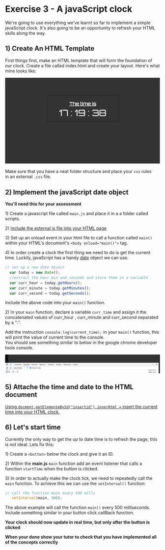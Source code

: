 # Exercise 3 - A javaScript clock

We're going to use everything we've learnt so far to implement a simple javaScript clock.  It's also going to be an opportunity to refresh your HTML skills along the way.

## 1\) Create An HTML Template

First things first, make an HTML template that will form the foundation of our clock. Create a file called index.html and create your layout.  Here's what mine looks like:

![my website](img/screen-shot-of-website.png)

Make sure that you have a neat folder structure and place your `css` rules  
in an external `.css` file.

## 2\) Implement the javaScript date object

**You'll need this for your assessment**

1\) Create a javascript file called `main.js` and place it in a a folder called scripts.

2\) [Include the external js file into your HTML page](https://sirus21.gitbooks.io/cda401/content/sessions/session2/external.html)

3\) Set up an onload event in your html file to call a function called `main()` within your HTML's document's `<body onload="main()">` tag.

4\) In order create a clock the first thing we need to do is get the current time. Luckily, javaScript has a handy [date](http://www.w3schools.com/jsref/jsref_obj_date.asp) object we can use.

```javascript
// set up a new date object 
  var today = new Date();
  //extract the hour min and seconds and store them in a variable 
  var curr_hour = today.getHours();
  var curr_minute = today.getMinutes();
  var curr_second = today.getSeconds();
```

Include the above code into your `main()` function.

2\) In your `main` function, declare a variable `curr_time` and assign it the concatenated values of  curr\_hour , curr\_minute and curr\_second  separated by a ":".

Add the instruction `console.log(current_time);` in your `main()` function, this will print the value of current time to the console.   
You should see something similar to below in the google chrome developer tools console.

![console](img/google-tools.png)

## 5\) Attache the time and date to the HTML document

[Using `docment.getElementeById("insertid").innerHtml =` insert the current time into your HTML clock.](https://sirus21.gitbooks.io/internet_technology_block_2/content/session11/exercise3.html)

## 6\) Let's start time

Currently  the only way to get the up to date time is to refresh the page, this is not ideal.  Lets fix this:

1\) Create a `<button>` below the clock and give it an ID.

2\) Within the **main.js**  `main` function add an event listener that calls a function `startTime` when the button is clicked.

3\) In order to actually make the clock tick, we need to repeatedly call the `main` function. To achieve this we can use the    `setInterval()` function:

```javascript
// call the function main every 500 mills
   setInterval(main, 500);
```

The above example will call the function `main()` every 500 milliseconds. Include something similar in your button click callBack function.

**Your clock should now update in real time, but only after the button is clicked**

**When your done show your tutor to check that you have implemented all of the concepts correctly**


